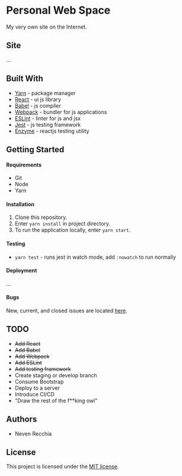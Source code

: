 # Personal Web Space
My very own site on the Internet.

## Site
...

## Built With
* [Yarn](https://yarnpkg.com/en/) - package manager
* [React](https://reactjs.org) - ui js library
* [Babel](https://babeljs.io) - js compiler
* [Webpack](https://webpack.js.org) - bundler for js applications
* [ESLint](https://eslint.org) - linter for js and jsx
* [Jest](https://facebook.github.io/jest/en/) - js testing framework
* [Enzyme](http://airbnb.io/enzyme/) - reactjs testing utility

## Getting Started
#### Requirements
* Git
* Node
* Yarn

#### Installation
1. Clone this repository.
2. Enter `yarn install` in project directory.
3. To run the application locally, enter `yarn start`.

#### Testing
* `yarn test` - runs jest in watch mode, add `:nowatch` to run normally

#### Deployment
...

#### Bugs
New, current, and closed issues are located [here](https://github.com/NRec22/personal-web-space/issues).

## TODO
* ~~Add React~~
* ~~Add Babel~~
* ~~Add Webpack~~
* ~~Add ESLint~~
* ~~Add testing framework~~
* Create staging or develop branch
* Consume Bootstrap
* Deploy to a server
* Introduce CI/CD
* "Draw the rest of the f**king owl"

## Authors
* Neven Recchia

## License
This project is licensed under the [MIT license](../blob/master/LICENSE).
